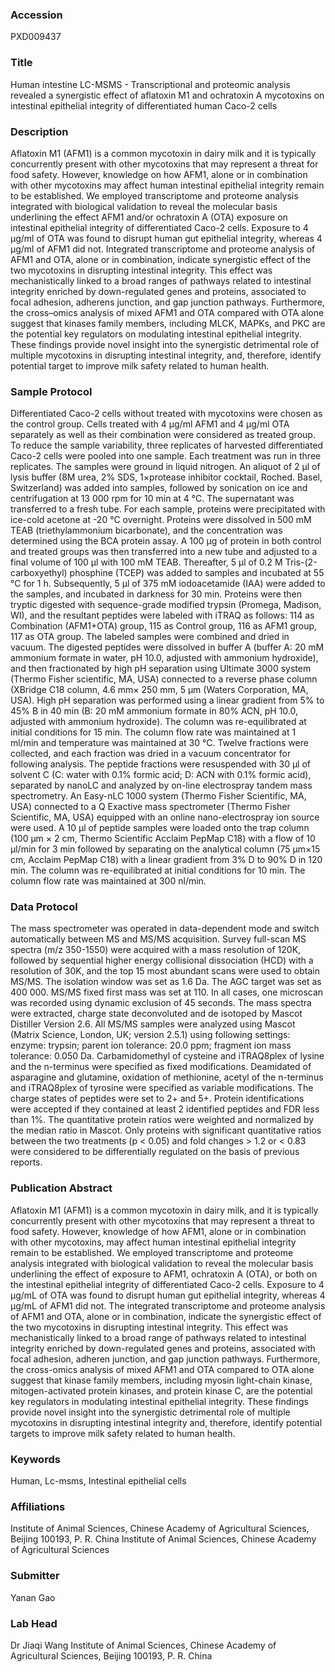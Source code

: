 ### Accession
PXD009437

### Title
Human intestine LC-MSMS -  Transcriptional and proteomic analysis revealed a synergistic effect of aflatoxin M1 and ochratoxin A mycotoxins on intestinal epithelial integrity of differentiated human Caco-2 cells

### Description
Aflatoxin M1 (AFM1) is a common mycotoxin in dairy milk and it is typically concurrently present with other mycotoxins that may represent a threat for food safety. However, knowledge on how AFM1, alone or in combination with other mycotoxins may affect human intestinal epithelial integrity remain to be established. We employed transcriptome and proteome analysis integrated with biological validation to reveal the molecular basis underlining the effect AFM1 and/or ochratoxin A (OTA) exposure on intestinal epithelial integrity of differentiated Caco-2 cells. Exposure to 4 μg/ml of OTA was found to disrupt human gut epithelial integrity, whereas 4 μg/ml of AFM1 did not. Integrated transcriptome and proteome analysis of AFM1 and OTA, alone or in combination, indicate synergistic effect of the two mycotoxins in disrupting intestinal integrity. This effect was mechanistically linked to a broad ranges of pathways related to intestinal integrity enriched by down-regulated genes and proteins, associated to focal adhesion, adherens junction, and gap junction pathways. Furthermore, the cross–omics analysis of mixed AFM1 and OTA compared with OTA alone suggest that kinases family members, including MLCK, MAPKs, and PKC are the potential key regulators on modulating intestinal epithelial integrity. These findings provide novel insight into the synergistic detrimental role of multiple mycotoxins in disrupting intestinal integrity, and, therefore, identify potential target to improve milk safety related to human health.

### Sample Protocol
Differentiated Caco-2 cells without treated with mycotoxins were chosen as the control group. Cells treated with 4 μg/ml AFM1 and 4 μg/ml OTA separately as well as their combination were considered as treated group. To reduce the sample variability, three replicates of harvested differentiated Caco-2 cells were pooled into one sample. Each treatment was run in three replicates. The samples were ground in liquid nitrogen. An aliquot of 2 μl of lysis buffer (8M urea, 2% SDS, 1×protease inhibitor cocktail, Roched. Basel, Switzerland) was added into samples, followed by sonication on ice and centrifugation at 13 000 rpm for 10 min at 4 °C. The supernatant was transferred to a fresh tube. For each sample, proteins were precipitated with ice-cold acetone at -20 °C overnight. Proteins were dissolved in 500 mM TEAB (triethylammonium bicarbonate), and the concentration was determined using the BCA protein assay. A 100 μg of protein in both control and treated groups was then transferred into a new tube and adjusted to a final volume of 100 μl with 100 mM TEAB. Thereafter, 5 μl of 0.2 M Tris-(2-carboxyethyl) phosphine (TCEP) was added to samples and incubated at 55 °C for 1 h. Subsequently, 5 μl of 375 mM iodoacetamide (IAA) were added to the samples, and incubated in darkness for 30 min. Proteins were then tryptic digested with sequence-grade modified trypsin (Promega, Madison, WI), and the resultant peptides were labeled with iTRAQ as follows: 114 as Combination (AFM1+OTA) group, 115 as Control group, 116 as AFM1 group, 117 as OTA group. The labeled samples were combined and dried in vacuum. The digested peptides were dissolved in buffer A (buffer A: 20 mM ammonium formate in water, pH 10.0, adjusted with ammonium hydroxide), and then fractionated by high pH separation using Ultimate 3000 system (Thermo Fisher scientific, MA, USA) connected to a reverse phase column (XBridge C18 column, 4.6 mm× 250 mm, 5 μm (Waters Corporation, MA, USA). High pH separation was performed using a linear gradient from 5% to 45% B in 40 min (B: 20 mM ammonium formate in 80% ACN, pH 10.0, adjusted with ammonium hydroxide). The column was re-equilibrated at initial conditions for 15 min. The column flow rate was maintained at 1 ml/min and temperature was maintained at 30 °C. Twelve fractions were collected, and each fraction was dried in a vacuum concentrator for following analysis. The peptide fractions were resuspended with 30 μl of solvent C (C: water with 0.1% formic acid; D: ACN with 0.1% formic acid), separated by nanoLC and analyzed by on-line electrospray tandem mass spectrometry. An Easy-nLC 1000 system (Thermo Fisher Scientific, MA, USA) connected to a Q Exactive mass spectrometer (Thermo Fisher Scientific, MA, USA) equipped with an online nano-electrospray ion source were used. A 10 μl of peptide samples were loaded onto the trap column (100 μm × 2 cm, Thermo Scientific Acclaim PepMap C18) with a flow of 10 μl/min for 3 min followed by separating on the analytical column (75 μm×15 cm, Acclaim PepMap C18) with a linear gradient from 3% D to 90% D in 120 min. The column was re-equilibrated at initial conditions for 10 min. The column flow rate was maintained at 300 nl/min.

### Data Protocol
The mass spectrometer was operated in data-dependent mode and switch automatically between MS and MS/MS acquisition. Survey full-scan MS spectra (m/z 350-1550) were acquired with a mass resolution of 120K, followed by sequential higher energy collisional dissociation (HCD) with a resolution of 30K, and the top 15 most abundant scans were used to obtain MS/MS. The isolation window was set as 1.6 Da. The AGC target was set as 400 000. MS/MS fixed first mass was set at 110. In all cases, one microscan was recorded using dynamic exclusion of 45 seconds. The mass spectra were extracted, charge state deconvoluted and de isotoped by Mascot Distiller Version 2.6. All MS/MS samples were analyzed using Mascot (Matrix Science, London, UK; version 2.5.1) using following settings: enzyme: trypsin; parent ion tolerance: 20.0 ppm; fragment ion mass tolerance: 0.050 Da. Carbamidomethyl of cysteine and iTRAQ8plex of lysine and the n-terminus were specified as fixed modifications. Deamidated of asparagine and glutamine, oxidation of methionine, acetyl of the n-terminus and iTRAQ8plex of tyrosine were specified as variable modifications. The charge states of peptides were set to 2+ and 5+. Protein identifications were accepted if they contained at least 2 identified peptides and FDR less than 1%. The quantitative protein ratios were weighted and normalized by the median ratio in Mascot. Only proteins with significant quantitative ratios between the two treatments (p < 0.05) and fold changes > 1.2 or < 0.83 were considered to be differentially regulated on the basis of previous reports.

### Publication Abstract
Aflatoxin M1 (AFM1) is a common mycotoxin in dairy milk, and it is typically concurrently present with other mycotoxins that may represent a threat to food safety. However, knowledge of how AFM1, alone or in combination with other mycotoxins, may affect human intestinal epithelial integrity remain to be established. We employed transcriptome and proteome analysis integrated with biological validation to reveal the molecular basis underlining the effect of exposure to AFM1, ochratoxin A (OTA), or both on the intestinal epithelial integrity of differentiated Caco-2 cells. Exposure to 4 &#x3bc;g/mL of OTA was found to disrupt human gut epithelial integrity, whereas 4 &#x3bc;g/mL of AFM1 did not. The integrated transcriptome and proteome analysis of AFM1 and OTA, alone or in combination, indicate the synergistic effect of the two mycotoxins in disrupting intestinal integrity. This effect was mechanistically linked to a broad range of pathways related to intestinal integrity enriched by down-regulated genes and proteins, associated with focal adhesion, adheren junction, and gap junction pathways. Furthermore, the cross-omics analysis of mixed AFM1 and OTA compared to OTA alone suggest that kinase family members, including myosin light-chain kinase, mitogen-activated protein kinases, and protein kinase C, are the potential key regulators in modulating intestinal epithelial integrity. These findings provide novel insight into the synergistic detrimental role of multiple mycotoxins in disrupting intestinal integrity and, therefore, identify potential targets to improve milk safety related to human health.

### Keywords
Human, Lc-msms, Intestinal epithelial cells

### Affiliations
Institute of Animal Sciences, Chinese Academy of Agricultural Sciences, Beijing 100193, P. R. China
Institute of Animal Sciences, Chinese Academy of Agricultural Sciences

### Submitter
Yanan Gao

### Lab Head
Dr Jiaqi Wang
Institute of Animal Sciences, Chinese Academy of Agricultural Sciences, Beijing 100193, P. R. China


